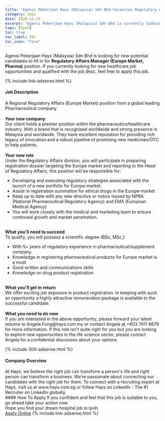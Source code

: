 ```yaml
---
title: "Agensi Pekerjaan Hays (Malaysia) Sdn Bhd Vacancies Regulatory Affairs Manager (Europe Market, Pharma)" 
category: Jobs 
date: 2020-12-23 
excerpt: "Agensi Pekerjaan Hays (Malaysia) Sdn Bhd is currently looking for suitable person to fill in the Regulatory Affairs Manager (Europe Market, Pharma) which positioned at Ipoh" 
tags: [Ipoh] 
toc: true 
toc_label: TOC 
toc_icon: "fire" 
--- 
```


<p>Agensi Pekerjaan Hays (Malaysia) Sdn Bhd is looking for new potential candidates to fill in for <b>Regulatory Affairs Manager (Europe Market, Pharma)</b> position. If you currently looking for new healthcare job opportunities and qualified with the job desc, feel free to apply this job.
</p>{% include link-adsense.html %} 
<div><div><div><h4>Job Description</h4></div></div><div><div><span><div><p>A Regional Regulatory Affairs (Europe Market) position from a global leading Pharmaceutical company<br><br><strong>Your new company</strong><br>Our client holds a premier position within the pharmaceutics/healthcare industry. With a brand that is recognised worldwide and strong presence in Malaysia and worldwide. They have excellent reputation for providing rich legacy of innovation and a robust pipeline of promising new medicines/OTC to help patients.<br><br><strong>Your new role</strong><br>Under the Regulatory Affairs division, you will participate in preparing registration dossier targeting the Europe market and reporting to the Head of Regulatory Affairs, this position will be responsible for:</p><ul><li>Developing and executing regulatory strategies associated with the launch of a new portfolio for Europe market.</li><li>Assist in registration summation for ethical drugs in the Europe market</li><li>Keep up to date with any new directive or notice issued by NPRA (National Pharmaceutical Regulatory Agency) and EMA (European Medical Agency)</li><li>You will work closely with the medical and marketing team to ensure continued growth and market penetration.</li></ul><p><br><strong>What you'll need to succeed</strong><br>To qualify, you will possess a scientific degree (BSc, MSc,):</p><ul><li>With 5+ years of regulatory experience in pharmaceutical/supplement company.</li><li>Knowledge in registering pharmaceutical products for Europe market is a must</li><li>Good written and communications skills</li><li>Knowledge on drug product registration</li></ul><p><br><strong>What you'll get in return</strong><br>We offer exciting job exposure in product registration. In keeping with such an opportunity a highly attractive remuneration package is available to the successful candidate.<br><br><strong>What you need to do now</strong><br>If you are interested in the above opportunity, please forward your latest resume to Angela.Fung@hays.com.my or contact Angela at +603 7611 8679 for more information. If this role isn't quite right for you but you are looking to explore new opportunities in the life science sector, please contact Angela for a confidential discussion about your options</p></div></span></div></div></div> 
{% include 300-adsense.html %} 
<div><div><div><h4>Company Overview</h4></div></div><div><div><span><div>At Hays, we believe the right job can transform a person's life and right person can transform a business. We're passionate about connecting our candidates with the right job for them. To connect with a recruiting expert at Hays, visit us at www.hays.com.sg or follow Hays on LinkedIn - The #1 Recruiter on LinkedIn globally.</div></span></div></div></div> 
#### How To Apply 
If you confident and feel that this job is suitable to you, go ahead take your action now. <br/> 
Hope you find your dream hospital job in Ipoh. <br/> 
<a href="https://www.jobstreet.com.my/en/job/regulatory-affairs-manager-europe-market-pharma-4449017?jobId=jobstreet-my-job-4449017&sectionRank=5&token=0~aa52f537-14f1-45db-bcaa-0d4f90a9f5f3&fr=SRP%20View%20In%20New%20Ta" class="btn btn--warning" target="_blank" rel="nofollow noopenner">Apply Online</a> 
{% include link-adsense.html %} 